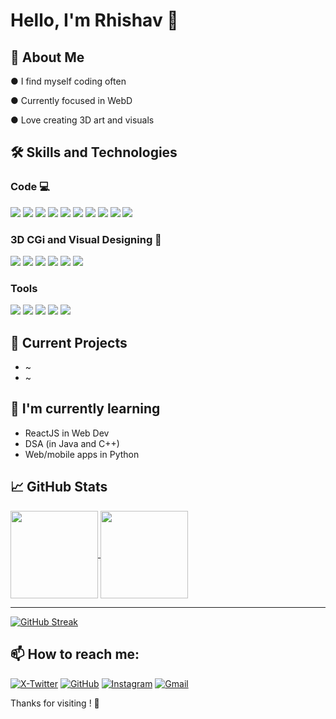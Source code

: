 # Hello, I'm Rhishav 👋


## 🚀 About Me
● I find myself coding often 

● Currently focused in WebD

● Love creating 3D art and visuals


## 🛠️ Skills and Technologies

### Code 💻
![](https://img.shields.io/badge/C-1d1f21?style=flat&logo=c&logoColor=white&labelColor=A8B9CC)
![](https://img.shields.io/badge/C++-1d1f21?style=flat&logo=c%2B%2B&logoColor=white&labelColor=00599C)
![](https://img.shields.io/badge/Java-1d1f21?style=flat&logo=openjdk&logoColor=white&labelColor=007396)
![](https://img.shields.io/badge/Python-1d1f21?style=flat&logo=python&logoColor=white&labelColor=3776AB)
![](https://img.shields.io/badge/JavaScript-1d1f21?style=flat&logo=javascript&logoColor=white&labelColor=F7DF1E)
![](https://img.shields.io/badge/React-1d1f21?style=flat&logo=react&logoColor=white&labelColor=purple)
![](https://img.shields.io/badge/Next-1d1f21?style=flat&logo=vercel&logoColor=white&labelColor=black)
![](https://img.shields.io/badge/HTML5-1d1f21?style=flat&logo=html5&logoColor=white&labelColor=E34F26)
![](https://img.shields.io/badge/CSS-1d1f21?style=flat&logo=css3&logoColor=white&labelColor=1572B6)
![](https://img.shields.io/badge/Tailwind-1d1f21?style=flat&logo=tailwindcss&logoColor=white&labelColor=blue)

### 3D CGi and Visual Designing 🎨
![](https://img.shields.io/badge/Photoshop-1d1f21?style=flat&logo=adobe-photoshop&logoColor=white&labelColor=31A8FF)
![](https://img.shields.io/badge/Illustrator-1d1f21?style=flat&logo=adobe-illustrator&logoColor=white&labelColor=FF9A00)
![](https://img.shields.io/badge/Premiere%20Pro-1d1f21?style=flat&logo=adobe-premiere-pro&logoColor=white&labelColor=9999FF)
![](https://img.shields.io/badge/Blender-1d1f21?style=flat&logo=blender&logoColor=white&labelColor=F5792A)
![](https://img.shields.io/badge/Unreal%20Engine-1d1f21?style=flat&logo=unreal-engine&logoColor=white&labelColor=0E1128)
![](https://img.shields.io/badge/DaVinci%20Resolve-1d1f21?style=flat&logo=davinci-resolve&logoColor=white&labelColor=233A51)


### Tools
![](https://img.shields.io/badge/Figma-1d1f21?style=flat&logo=figma&logoColor=white&labelColor=F24E1E)
![](https://img.shields.io/badge/Notion-1d1f21?style=flat&logo=notion&logoColor=white&labelColor=000000)
![](https://img.shields.io/badge/ChatGPT-1d1f21?style=flat&logo=openai&logoColor=white&labelColor=412991)
![](https://img.shields.io/badge/Gemini-1d1f21?style=flat&logo=google&logoColor=white&labelColor=0A66C2)
![](https://img.shields.io/badge/Claude-1d1f21?style=flat&logo=anthropic&logoColor=white&labelColor=FF6F61)


## 🔭 Current Projects
- ~
- ~

## 🌱 I'm currently learning
- ReactJS in Web Dev
- DSA (in Java and C++)
- Web/mobile apps in Python

## 📈 GitHub Stats

<a href="https://github.com/Rhishavhere">
  <img align="center" height="140" src="https://github-readme-stats.vercel.app/api/top-langs/?username=Rhishavhere&hide=html,tex&title_color=ffffff&text_color=c9cacc&icon_color=2bbc8a&bg_color=1d1f21&langs_count=3&layout=compact" />
</a>
<a href="https://github.com/Rhishavhere">
  <img align="center" height="140" src="https://github-readme-stats.vercel.app/api?username=Rhishavhere&show_icons=true&line_height=27&count_private=true&title_color=ffffff&text_color=c9cacc&icon_color=2bbc8a&bg_color=1d1f21&hide=issues,contribs&show=stars,commits,prs" />
</a>

-------

[![GitHub Streak](https://streak-stats.demolab.com?user=Rhishavhere&theme=dark&card_width=500&card_height=100)](https://git.io/streak-stats)

## 📫 How to reach me:
[![X-Twitter](https://img.shields.io/badge/-X|Twitter-1DA1F2?style=for-the-badge&logo=twitter&logoColor=white)](https://x.com/Rhishavhere)
[![GitHub](https://img.shields.io/badge/-GITHUB-000000?style=for-the-badge&logo=github&logoColor=white)](https://github.com/Rhishavhere)
[![Instagram](https://img.shields.io/badge/-INSTAGRAM-E4405F?style=for-the-badge&logo=instagram&logoColor=white)](https://www.instagram.com/rhishh__/)
[![Gmail](https://img.shields.io/badge/-GMAIL-D14836?style=for-the-badge&logo=gmail&logoColor=white)](rhishh.me@gmail.com)



Thanks for visiting ! 🙌
